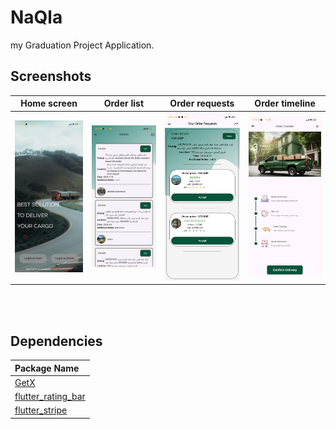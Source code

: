 # NaQla

my Graduation Project Application.





## Screenshots

Home screen                     |   Order list             |  Order requests    |  Order timeline
:-------------------------:|:-------------------------:|:-------------------------:|:-------------------------:
![](screenshots/Home_screen.jpeg?raw=true)|![](screenshots/Order_list.jpg?raw=true)|![](screenshots/Order_requests.jpeg?raw=true)|![](screenshots/Order_timeline.jpg?raw=true)

<br/>





<br/>

## Dependencies
Package Name        |
:-------------------------|
|[GetX](https://pub.dev/packages/get)  
|[flutter_rating_bar](https://pub.dev/packages/flutter_rating_bar)
|[flutter_stripe](https://pub.dev/packages/flutter_stripe)








